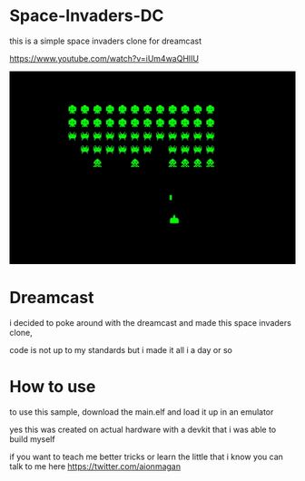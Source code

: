 # Space-Invaders-DC
this is a simple space invaders clone for dreamcast

https://www.youtube.com/watch?v=iUm4waQHlIU

![Preview](https://github.com/Aionmagan/Space-Invaders-DC/blob/master/DreamcastSS.png)


# Dreamcast 
i decided to poke around with the dreamcast 
and made this space invaders clone, 

code is not up to my standards but i made it all i a day or so 

# How to use 
to use this sample, download the main.elf 
and load it up in an emulator 

yes this was created on actual hardware with a devkit that i was able to build myself 

if you want to teach me better tricks or learn the little that i know you can talk to me here 
https://twitter.com/aionmagan
